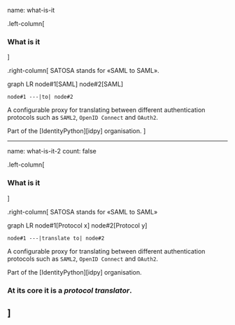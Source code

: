 name: what-is-it

.left-column[
### What is it
]

.right-column[
SATOSA stands for «SAML to SAML».

<div class="mermaid">
graph LR
	node#1[SAML]
	node#2[SAML]

	node#1 ---|to| node#2
</div>

A configurable proxy for translating between different authentication protocols
such as `SAML2`, `OpenID Connect` and `OAuth2`.

Part of the [IdentityPython][idpy] organisation.
]

---
name: what-is-it-2
count: false

.left-column[
### What is it
]

.right-column[
SATOSA stands for «SAML to SAML»

<div class="mermaid">
graph LR
	node#1[Protocol x]
	node#2[Protocol y]

	node#1 ---|translate to| node#2
</div>


A configurable proxy for translating between different authentication protocols
such as `SAML2`, `OpenID Connect` and `OAuth2`.

Part of the [IdentityPython][idpy] organisation.

### At its core it is a **_protocol translator_**.
]
---
